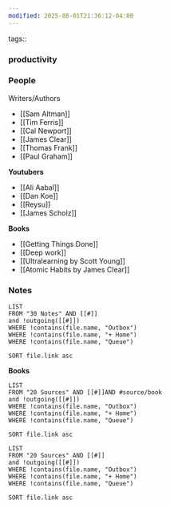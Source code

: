 ```yaml
---
modified: 2025-08-01T21:36:12-04:00
---
```

tags::

### productivity

### **People**
Writers/Authors
- [[Sam Altman]]
- [[Tim Ferris]]
- [[Cal Newport]]
- [[James Clear]]
- [[Thomas Frank]]
- [[Paul Graham]]

**Youtubers**
- [[Ali Aabal]]
- [[Dan Koe]]
- [[Reysu]]
- [[James Scholz]]


**Books**
- [[Getting Things Done]]
- [[Deep work]]
- [[Ultralearning by Scott Young]]
- [[Atomic Habits by James Clear]]
### Notes
```dataview
LIST
FROM "30 Notes" AND [[#]]
and !outgoing([[#]])
WHERE !contains(file.name, "Outbox")
WHERE !contains(file.name, "+ Home")
WHERE !contains(file.name, "Queue")

SORT file.link asc
```


**Books**
```dataview
LIST
FROM "20 Sources" AND [[#]]AND #source/book 
and !outgoing([[#]])
WHERE !contains(file.name, "Outbox")
WHERE !contains(file.name, "+ Home")
WHERE !contains(file.name, "Queue")

SORT file.link asc
```



```dataview
LIST
FROM "20 Sources" AND [[#]]
and !outgoing([[#]])
WHERE !contains(file.name, "Outbox")
WHERE !contains(file.name, "+ Home")
WHERE !contains(file.name, "Queue")

SORT file.link asc

```
